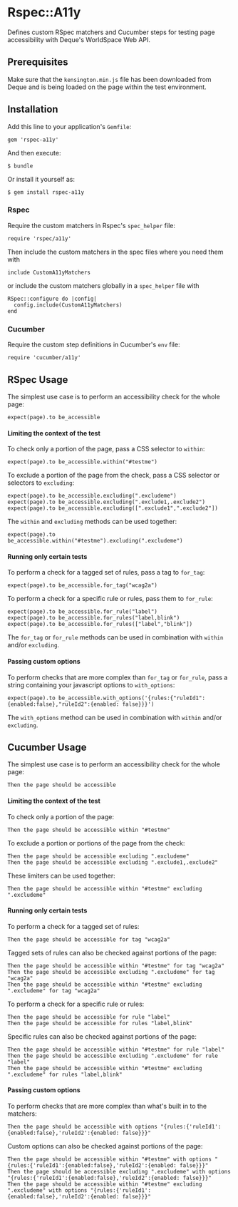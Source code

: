 # Rspec::A11y

Defines custom RSpec matchers and Cucumber steps for testing page accessibility with Deque's WorldSpace Web API.

## Prerequisites

Make sure that the `kensington.min.js` file has been downloaded from Deque and is being loaded on the page within the test environment.

## Installation

Add this line to your application's `Gemfile`:

    gem 'rspec-a11y'

And then execute:

    $ bundle

Or install it yourself as:

    $ gem install rspec-a11y

### Rspec

Require the custom matchers in Rspec's `spec_helper` file:

    require 'rspec/a11y'

Then include the custom matchers in the spec files where you need them with

    include CustomA11yMatchers

or include the custom matchers globally in a `spec_helper` file with

    RSpec::configure do |config|
      config.include(CustomA11yMatchers)
    end

### Cucumber

Require the custom step definitions in Cucumber's `env` file:

    require 'cucumber/a11y'

## RSpec Usage

The simplest use case is to perform an accessibility check for the whole page:

    expect(page).to be_accessible

#### Limiting the context of the test

To check only a portion of the page, pass a CSS selector to `within`:

    expect(page).to be_accessible.within("#testme")

To exclude a portion of the page from the check, pass a CSS selector or selectors to `excluding`:

    expect(page).to be_accessible.excluding(".excludeme")
    expect(page).to be_accessible.excluding(".exclude1,.exclude2")
    expect(page).to be_accessible.excluding([".exclude1",".exclude2"])


The `within` and `excluding` methods can be used together:

    expect(page).to be_accessible.within("#testme").excluding(".excludeme")

#### Running only certain tests

To perform a check for a tagged set of rules, pass a tag to `for_tag`:

    expect(page).to be_accessible.for_tag("wcag2a")

To perform a check for a specific rule or rules, pass them to `for_rule`:

    expect(page).to be_accessible.for_rule("label")
    expect(page).to be_accessible.for_rules("label,blink")
    expect(page).to be_accessible.for_rules(["label","blink"])

The `for_tag` or `for_rule` methods can be used in combination with `within` and/or `excluding`.

#### Passing custom options

To perform checks that are more complex than `for_tag` or `for_rule`, pass a string containing your javascript options to `with_options`:

    expect(page).to be_accessible.with_options('{rules:{"ruleId1":{enabled:false},"ruleId2":{enabled: false}}}')

The `with_options` method can be used in combination with `within` and/or `excluding`.

## Cucumber Usage

The simplest use case is to perform an accessibility check for the whole page:

    Then the page should be accessible

#### Limiting the context of the test

To check only a portion of the page:

    Then the page should be accessible within "#testme"

To exclude a portion or portions of the page from the check:

    Then the page should be accessible excluding ".excludeme"
    Then the page should be accessible excluding ".exclude1,.exclude2"

These limiters can be used together:

    Then the page should be accessible within "#testme" excluding ".excludeme"

#### Running only certain tests

To perform a check for a tagged set of rules:

    Then the page should be accessible for tag "wcag2a"

Tagged sets of rules can also be checked against portions of the page:

    Then the page should be accessible within "#testme" for tag "wcag2a"
    Then the page should be accessible excluding ".excludeme" for tag "wcag2a"
    Then the page should be accessible within "#testme" excluding ".excludeme" for tag "wcag2a"

To perform a check for a specific rule or rules:

    Then the page should be accessible for rule "label"
    Then the page should be accessible for rules "label,blink"

Specific rules can also be checked against portions of the page:

    Then the page should be accessible within "#testme" for rule "label"
    Then the page should be accessible excluding ".excludeme" for rule "label"
    Then the page should be accessible within "#testme" excluding ".excludeme" for rules "label,blink"

#### Passing custom options

To perform checks that are more complex than what's built in to the matchers:

    Then the page should be accessible with options "{rules:{'ruleId1':{enabled:false},'ruleId2':{enabled: false}}}"

Custom options can also be checked against portions of the page:

    Then the page should be accessible within "#testme" with options "{rules:{'ruleId1':{enabled:false},'ruleId2':{enabled: false}}}"
    Then the page should be accessible excluding ".excludeme" with options "{rules:{'ruleId1':{enabled:false},'ruleId2':{enabled: false}}}"
    Then the page should be accessible within "#testme" excluding ".excludeme" with options "{rules:{'ruleId1':{enabled:false},'ruleId2':{enabled: false}}}"
